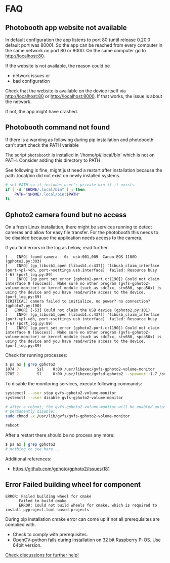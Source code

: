 # FAQ

## Photobooth app website not available

In default configuration the app listens to port 80 (until release 0.20.0 default port was 8000).
So the app can be reached from every computer in the same network on port 80 or 8000. On the same computer go to <http://localhost:80>.

If the website is not available, the reason could be

- network issues or
- bad configuration

Check that the website is available on the device itself via <http://localhost:80> or <http://localhost:8000>.
If that works, the issue is about the network.

If not, the app might have crashed.

## Photobooth command not found

If there is a warning as following during pip installation and photobooth can't start check the PATH variable

The script `photobooth` is installed in '/home/pi/.local/bin' which is not on PATH.
Consider adding this directory to PATH.

See following is fine, might just need a restart after installation because the path .local/bin did not exist on newly installed systems.

```sh  title="~/.profile"
# set PATH so it includes user's private bin if it exists
if [ -d "$HOME/.local/bin" ] ; then
    PATH="$HOME/.local/bin:$PATH"
fi
```

## Gphoto2 camera found but no access

On a fresh Linux installation, there might be services running to detect cameras and allow for easy file transfer.
For the photobooth this needs to be disabled because the application needs access to the camera.

If you find errors in the log as below, read further.

```text
[    INFO] found camera - 0:  usb:001,009  Canon EOS 1100D (gphoto2.py:303)
[    INFO] (gp_libusb1_open [libusb1.c:437]) 'libusb_claim_interface (port->pl->dh, port->settings.usb.interface)' failed: Resource busy (-6) (port_log.py:89)
[    INFO] (gp_port_set_error [gphoto2-port.c:1190]) Could not claim interface 0 (Success). Make sure no other program (gvfs-gphoto2-volume-monitor) or kernel module (such as sdc2xx, stv680, spca50x) is using the device and you have read/write access to the device. (port_log.py:89)
[CRITICAL] camera failed to initialize. no power? no connection? (gphoto2.py:100)
[   ERROR] [-53] Could not claim the USB device (gphoto2.py:101)
[    INFO] (gp_libusb1_open [libusb1.c:437]) 'libusb_claim_interface (port->pl->dh, port->settings.usb.interface)' failed: Resource busy (-6) (port_log.py:89)
[    INFO] (gp_port_set_error [gphoto2-port.c:1190]) Could not claim interface 0 (Success). Make sure no other program (gvfs-gphoto2-volume-monitor) or kernel module (such as sdc2xx, stv680, spca50x) is using the device and you have read/write access to the device. (port_log.py:89)
```

Check for running processes:

```bash
$ ps ax | grep gphoto2
1074 ?        Ssl    0:00 /usr/libexec/gvfs-gphoto2-volume-monitor
2785 ?        Sl     0:00 /usr/libexec/gvfsd-gphoto2 --spawner :1.7 /org/gtk/gvfs/exec_spaw/2
```

To disable the monitoring services, execute following commands:

```sh
systemctl --user stop gvfs-gphoto2-volume-monitor
systemctl --user disable gvfs-gphoto2-volume-monitor 

# after a reboot, the gvfs-gphoto2-volume-monitor will be enabled automatically again :(
# permanently disable:
sudo chmod -x /usr/lib/gvfs/gvfs-gphoto2-volume-monitor

reboot
```

After a restart there should be no process any more:

```bash
$ ps ax | grep gphoto2
# nothing to see here...
```

Additional references:

- <https://github.com/gphoto/gphoto2/issues/181>

## Error Failed building wheel for component

```text
ERROR: Failed building wheel for cmake
      Failed to build cmake
      ERROR: Could not build wheels for cmake, which is required to install pyproject.toml-based projects
```

During pip installation cmake error can come up if not all prerequisites are complied with.

- Check to comply with prerequisites.
- OpenCV-python fails during installation on 32 bit Raspberry Pi OS. Use 64bit version.

[Check discussions for further help!](https://github.com/photobooth-app/photobooth-app/discussions)
